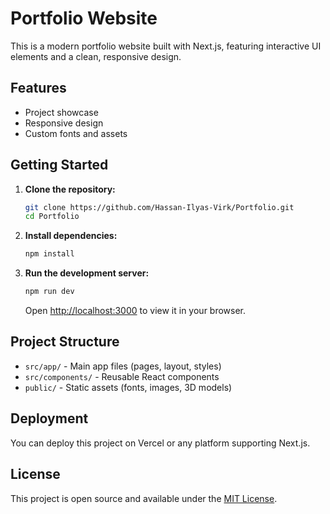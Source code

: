 # Portfolio Website

This is a modern portfolio website built with Next.js, featuring interactive UI elements and a clean, responsive design.

## Features
- Project showcase
- Responsive design
- Custom fonts and assets

## Getting Started

1. **Clone the repository:**
   ```bash
   git clone https://github.com/Hassan-Ilyas-Virk/Portfolio.git
   cd Portfolio
   ```
2. **Install dependencies:**
   ```bash
   npm install
   ```
3. **Run the development server:**
   ```bash
   npm run dev
   ```
   Open [http://localhost:3000](http://localhost:3000) to view it in your browser.

## Project Structure
- `src/app/` - Main app files (pages, layout, styles)
- `src/components/` - Reusable React components
- `public/` - Static assets (fonts, images, 3D models)

## Deployment
You can deploy this project on Vercel or any platform supporting Next.js.

## License
This project is open source and available under the [MIT License](LICENSE).
